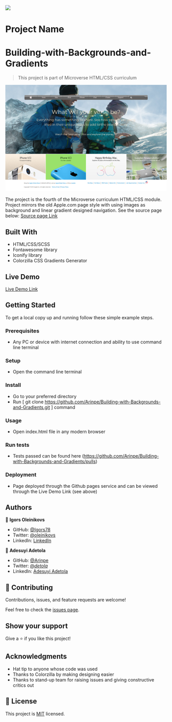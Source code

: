
![](https://img.shields.io/badge/Microverse-blueviolet)

# Project Name
# Building-with-Backgrounds-and-Gradients
> This project is part of Microverse HTML/CSS curriculum

![screenshot](./img/screenshot.png)

The project is the fourth of the Microverse curriculum HTML/CSS module. 
Project mirrors the old Apple.com page style with using images as background and linear gradient designed navigation.
See the source page below:
[Source page Link](https://web.archive.org/web/20140301004610/http://www.apple.com/)

## Built With

- HTML/CSS/SCSS
- Fontawesome library
- Iconify library
- Colorzilla CSS Gradients Generator

## Live Demo

[Live Demo Link](https://rawcdn.githack.com/Arinpe/Building-with-Backgrounds-and-Gradients/8b01806d1ef404d5c3d331796301fe9a79466ce7/index.html)

## Getting Started





To get a local copy up and running follow these simple example steps.

### Prerequisites
- Any PC or device with internet connection and ability to use command line terminal
### Setup
- Open the command line terminal
### Install
- Go to your preferred directory
- Run [ git clone https://github.com/Arinpe/Building-with-Backgrounds-and-Gradients.git ] command
### Usage
- Open index.html file in any modern browser
### Run tests
- Tests passed can be found here (https://github.com/Arinpe/Building-with-Backgrounds-and-Gradients/pulls)
### Deployment
- Page deployed through the Github pages service and can be viewed through the Live Demo Link (see above)


## Authors

👤 **Igors Oleinikovs**

- GitHub: [@Igors78](https://github.com/Igors78)
- Twitter: [@oleinikovs](https://twitter.com/oleinikovs)
- LinkedIn: [LinkedIn](https://www.linkedin.com/in/igors-oleinikovs-17a10958/)

👤 **Adesuyi Adetola**

- GitHub: [@Arinpe](https://github.com/Arinpe)
- Twitter: [@_detola_](https://twitter.com/_detola_)
- LinkedIn: [Adesuyi Adetola](https://www.linkedin.com/in/adesuyi-adetola-7b4451111/)

## 🤝 Contributing

Contributions, issues, and feature requests are welcome!

Feel free to check the [issues page](https://github.com/Arinpe/Building-with-Backgrounds-and-Gradients/issues).

## Show your support

Give a ⭐️ if you like this project!

## Acknowledgments

- Hat tip to anyone whose code was used
- Thanks to Colorzilla by making designing easier
- Thanks to stand-up team for raising issues and giving constructive critics out

## 📝 License

This project is [MIT](lic.url) licensed.